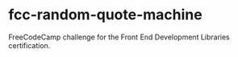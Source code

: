 # fcc-random-quote-machine
FreeCodeCamp challenge for the Front End Development Libraries certification.
